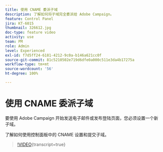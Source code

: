 ```yaml
---
title: 使用 CNAME 委派子域
description: 了解如何将子域完全委派给 Adobe Campaign。
feature: Control Panel
jira: KT-6015
thumbnail: 326612.jpg
doc-type: feature video
activity: use
team: PM
role: Admin
level: Experienced
exl-id: f7d5ff24-6181-4212-9c0a-b146a621cc0f
source-git-commit: 81c5210502e719d6dfe0a000c511e3da4b17275a
workflow-type: tm+mt
source-wordcount: '56'
ht-degree: 100%

---
```


# 使用 CNAME 委派子域

要使用 Adobe Campaign 开始发送电子邮件或发布登陆页面，您必须设置一个新子域。

了解如何使用控制面板中的 CNAME 设置和提交子域。

>[!VIDEO](https://video.tv.adobe.com/v/3450134?learn=on&captions=chi_hans){transcript=true}
